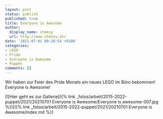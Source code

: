 ```yaml
---
layout: post
status: publish
published: true
title: Everyone is Awesome
author:
  display_name: cheesy
  url: http://www.cheesy.at/
date: '2021-07-01 09:28:54 +0100'
categories:
- LEGO
- Pride
- Everyone is Awesome
- Puppet
comments: []
---
```


<!-- Guide to Markdown: https://guides.github.com/features/mastering-markdown/ -->

Wir haben zur Feier des Pride Monats ein neues LEGO im Büro bekommen!
Everyone is Awesome!

[![Hier geht es zur Gallerie]({% link _fotos/arbeit/2015-2022-puppet/2021/20210701 Everyone is Awesome/Everyone is awesome-007.jpg %})]({% link _fotos/arbeit/2015-2022-puppet/2021/20210701 Everyone is Awesome/index.md %})